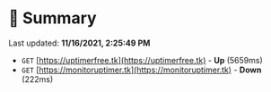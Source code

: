 # 📖 Summary
Last updated: **11/16/2021, 2:25:49 PM**

- `GET` [https://uptimerfree.tk](https://uptimerfree.tk) - **Up** (5659ms)
- `GET` [https://monitoruptimer.tk](https://monitoruptimer.tk) - **Down** (222ms)
